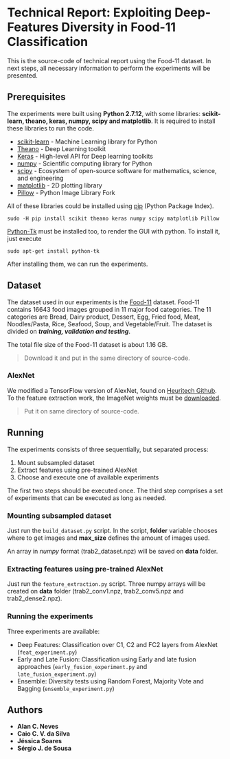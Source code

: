 # Technical Report: Exploiting Deep-Features Diversity in Food-11 Classification

This is the source-code of technical report using the Food-11 dataset. In next steps, all necessary information to perform the experiments will be presented.


## Prerequisites

The experiments were built using **Python 2.7.12**, with some libraries: **scikit-learn, theano, keras, numpy, scipy and matplotlib**. It is required to install these libraries to run the code.

* [scikit-learn](http://scikit-learn.org/stable/) - Machine Learning library for Python
* [Theano](http://deeplearning.net/software/theano/) - Deep Learning toolkit
* [Keras](https://keras.io/) - High-level API for Deep learning toolkits
* [numpy](http://www.numpy.org/) - Scientific computing library for Python
* [scipy](https://www.scipy.org/) -  Ecosystem of open-source software for mathematics, science, and engineering
* [matplotlib](http://matplotlib.org/) - 2D plotting library
* [Pillow](https://github.com/python-pillow/Pillow) - Python Image Library Fork

All of these libraries could be installed using [pip](https://pypi.python.org/pypi/pip) (Python Package Index).

```
sudo -H pip install scikit theano keras numpy scipy matplotlib Pillow
```

[Python-Tk](https://docs.python.org/2/library/tkinter.html) must be installed too, to render the GUI with python. To install it, just execute
```
sudo apt-get install python-tk
```

After installing them, we can run the experiments.

## Dataset

The dataset used in our experiments is the [Food-11](http://grebvm2.epfl.ch/lin/food/Food-11.zip) dataset. Food-11 contains 16643 food images grouped in 11 major food categories. The 11 categories are Bread, Dairy product, Dessert, Egg, Fried food, Meat, Noodles/Pasta, Rice, Seafood, Soup, and Vegetable/Fruit. The dataset is divided on ***training, validation and testing***.

The total file size of the Food-11 dataset is about 1.16 GB.

> Download it and put in the same directory of source-code.

### AlexNet

We modified a TensorFlow version of AlexNet, found on [Heuritech Github](https://github.com/heuritech/convnets-keras). To the feature extraction work, the ImageNet weights must be [downloaded](http://files.heuritech.com/weights/alexnet_weights.h5).

> Put it on same directory of source-code.

## Running

The experiments consists of three sequentially, but separated process:

1. Mount subsampled dataset
2. Extract features using pre-trained AlexNet
3. Choose and execute one of available experiments

The first two steps should be executed once. The third step comprises a set of experiments that can be executed as long as needed.

### Mounting subsampled dataset

Just run the `build_dataset.py` script. In the script, **folder** variable chooses where to get images and **max_size** defines the amount of images used.

An array in *numpy* format (trab2_dataset.npz) will be saved on **data** folder.

### Extracting features using pre-trained AlexNet

Just run the `feature_extraction.py` script. Three numpy arrays will be created on **data** folder (trab2_conv1.npz, trab2_conv5.npz and trab2_dense2.npz).

### Running the experiments

Three experiments are available:

* Deep Features: Classification over C1, C2 and FC2 layers from AlexNet (`feat_experiment.py`)
* Early and Late Fusion: Classification using Early and late fusion approaches (`early_fusion_experiment.py` and `late_fusion_experiment.py`)
* Ensemble: Diversity tests using Random Forest, Majority Vote and Bagging (`ensemble_experiment.py`)


## Authors

* **Alan C. Neves**
* **Caio C. V. da Silva**
* **Jéssica Soares**
* **Sérgio J. de Sousa**

